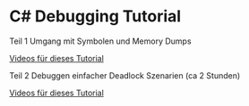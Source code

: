 # C# Debugging Tutorial

Teil 1
Umgang mit Symbolen und Memory Dumps

[Videos für dieses Tutorial](https://www.youtube.com/playlist?list=PLzf7HSv14Jz0poe9S0S_2T6xr3rozstyb)

Teil 2
Debuggen einfacher Deadlock Szenarien (ca 2 Stunden)

[Videos für dieses Tutorial](https://www.youtube.com/playlist?list=PLzf7HSv14Jz2awJApMeU-TGE5VYRt1p9m)

